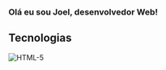 ### Olá eu sou Joel, desenvolvedor Web! 

## Tecnologias
<div style="display:flex">
    <img alt='HTML-5' src='https://img.shields.io/badge/HTML-239120?style=for-the-badge&logo=html5&logoColor=white'>
</div>
